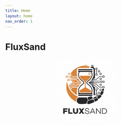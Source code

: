 ```yaml
---
title: Home
layout: home
nav_order: 1
---
```


# FluxSand

<div align=center>
<img src="./img/FluxSand.jpg"  height="200">
<p>
